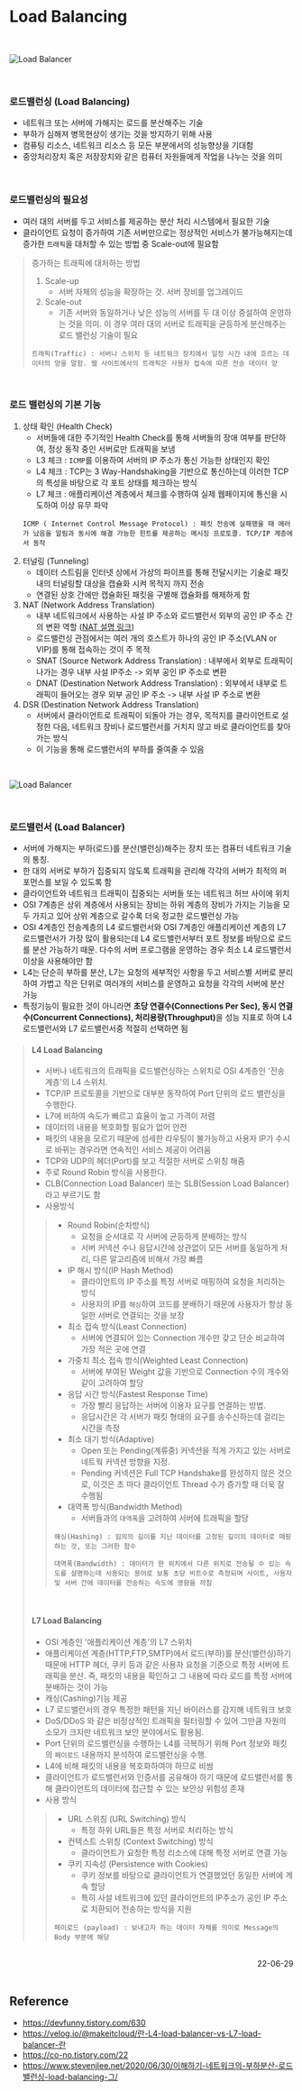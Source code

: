 # Load Balancing 

<br>

![Load Balancer](./img/loadbalancing.png)

<br>

### 로드밸런싱 (Load Balancing)
- 네트워크 또는 서버에 가해지는 로드를 분산해주는 기술
- 부하가 심해져 병목현상이 생기는 것을 방지하기 위해 사용
- 컴퓨팅 리소스, 네트워크 리소스 등 모든 부분에서의 성능향상을 기대함
- 중앙처리장치 혹은 저장장치와 같은 컴퓨터 자원들에게 작업을 나누는 것을 의미

<br>

### 로드밸런싱의 필요성
- 여러 대의 서버를 두고 서비스를 제공하는 분산 처리 시스템에서 필요한 기술
- 클라이언트 요청이 증가하여 기존 서버만으로는 정상적인 서비스가 불가능해지는데 증가한 <code>트래픽</code>을 대처할 수 있는 방법 중 Scale-out에 필요함

> 증가하는 트래픽에 대처하는 방법
> 1. Scale-up 
>       - 서버 자체의 성능을 확장하는 것. 서버 장비를 업그레이드
> 2. Scale-out 
>       - 기존 서버와 동일하거나 낮은 성능의 서버를 두 대 이상 증설하여 운영하는 것을 의미. 이 경우 여러 대의 서버로 트래픽을 균등하게 분산해주는 로드 밸런싱 기술이 필요
>
>```
> 트래픽(Traffic) : 서버나 스위치 등 네트워크 장치에서 일정 시간 내에 흐르는 데이터의 양을 말함. 웹 사이트에서의 트래픽은 사용자 접속에 따른 전송 데이터 양
>```

<br>

### 로드 밸런싱의 기본 기능
1. 상태 확인 (Health Check)
    - 서버들에 대한 주기적인 Health Check를 통해 서버들의 장애 여부를 판단하여, 정상 동작 중인 서버로만 트래픽을 보냄
    - L3 체크 : <code>ICMP</code>를 이용하여 서버의 IP 주소가 통신 가능한 상태인지 확인
    - L4 체크 : TCP는 3 Way-Handshaking을 기반으로 통신하는데 이러한 TCP의 특성을 바탕으로 각 포트 상태를 체크하는 방식
    - L7 체크 : 애플리케이션 계층에서 체크를 수행하여 실제 웹페이지에 통신을 시도하여 이상 유무 파악
    ```
    ICMP ( Internet Control Message Protocol) : 패킷 전송에 실패했을 때 에러가 났음을 알림과 동시에 해결 가능한 힌트를 제공하는 메시징 프로토콜. TCP/IP 계층에서 동작
    ```
2. 터널링 (Tunneling)
    - 데이터 스트림을 인터넷 상에서 가상의 파이프를 통해 전달시키는 기술로 패킷 내의 터널링할 대상을 캡슐화 시켜 목적지 까지 전송
    - 연결된 상호 간에만 캡슐화된 패킷을 구별해 캡슐화를 해제하게 함
3. NAT (Network Address Translation)
    - 내부 네트워크에서 사용하는 사설 IP 주소와 로드밸런서 외부의 공인 IP 주소 간의 변환 역할 ([NAT 설명 링크](./OSI%20L4.md))
    - 로드밸런싱 관점에서는 여러 개의 호스트가 하나의 공인 IP 주소(VLAN or VIP)를 통해 접속하는 것이 주 목적
    - SNAT (Source Network Address Translation) : 내부에서 외부로 트래픽이 나가는 경우 내부 사설 IP주소 -> 외부 공인 IP 주소로 변환
    - DNAT (Destination Network Address Translation) : 외부에서 내부로 트래픽이 들어오는 경우 외부 공인 IP 주소 -> 내부 사설 IP 주소로 변환
4. DSR (Destination Network Address Translation)
    - 서버에서 클라이언트로 트래픽이 되돌아 가는 경우, 목적지를 클라이언트로 설정한 다음, 네트워크 장비나 로드밸런서를 거치지 않고 바로 클라이언트를 찾아가는 방식
    - 이 기능을 통해 로드밸런서의 부하를 줄여줄 수 있음

<br>

![Load Balancer](./img/loadbalancer.png)

<br>

### 로드밸런서 (Load Balancer)
- 서버에 가해지는 부하(로드)를 분산(밸런싱)해주는 장치 또는 컴퓨터 네트워크 기술의 통칭.
- 한 대의 서버로 부하가 집중되지 않도록 트래픽을 관리해 각각의 서버가 최적의 퍼포먼스를 보일 수 있도록 함
- 클라이언트와 네트워크 트래픽이 집중되는 서버들 또는 네트워크 허브 사이에 위치
- OSI 7계층은 상위 계층에서 사용되는 장비는 하위 계층의 장비가 가지는 기능을 모두 가지고 있어 상위 계층으로 갈수록 더욱 정교한 로드밸런싱 가능
- OSI 4계층인 전송계층의 L4 로드밸런서와 OSI 7계층인 애플리케이션 계층의 L7 로드밸런서가 가장 많이 활용되는데 L4 로드밸런서부터 포트 정보를 바탕으로 로드를 분산 가능하기 때문. 다수의 서버 프로그램을 운영하는 경우 최소 L4 로드밸런서 이상을 사용해야만 함
- L4는 단순히 부하를 분산, L7는 요청의 세부적인 사항을 두고 서비스별 서버로 분리하여 가볍고 작은 단위로 여러개의 서비스를 운영하고 요청을 각각의 서버에 분산 가능
- 특정기능이 필요한 것이 아니라면 <b>초당 연결수(Connections Per Sec), 동시 연결수(Concurrent Connections), 처리용량(Throughput)</b>을 성능 지표로 하여 L4 로드밸런서와 L7 로드밸런서중 적절히 선택하면 됨
>#### L4 Load Balancing
>- 서버나 네트워크의 트래픽을 로드밸런싱하는 스위치로 OSI 4계층인 '전송 계층'의 L4 스위치. 
>- TCP/IP 프로토콜을 기반으로 대부분 동작하여 Port 단위의 로드 밸런싱을 수행한다. 
>- L7에 비하여 속도가 빠르고 효율이 높고 가격이 저렴
>- 데이터의 내용을 복호화할 필요가 없어 안전
>- 패킷의 내용을 모르기 때문에 섬세한 라우팅이 불가능하고 사용자 IP가 수시로 바뀌는 경우라면 연속적인 서비스 제공이 어려움
>- TCP와 UDP의 헤더(Port)를 보고 적절한 서버로 스위칭 해줌
>- 주로 Round Robin 방식을 사용한다.
>- CLB(Connection Load Balancer) 또는 SLB(Session Load Balancer)라고 부르기도 함
>- 사용방식
>>- Round Robin(순차방식)
>>    - 요청을 순서대로 각 서버에 균등하게 분배하는 방식
>>    - 서버 커넥션 수나 응답시간에 상관없이 모든 서버를 동일하게 처리, 다른 알고리즘에 비해서 가장 빠름
>>- IP 해시 방식(IP Hash Method)
>>    - 클라이언트의 IP 주소를 특정 서버로 매핑하여 요청을 처리하는 방식
>>    - 사용자의 IP를 <code>해싱</code>하여 코드를 분배하기 때문에 사용자가 항상 동일한 서버로 연결되는 것을 보장
>>- 최소 접속 방식(Least Connection)
>>    - 서버에 연결되어 있는 Connection 개수만 갖고 단순 비교하여 가장 적은 곳에 연결
>>- 가중치 최소 접속 방식(Weighted Least Connection)
>>    - 서버에 부여된 Weight 값을 기반으로 Connection 수의 개수와 같이 고려하여 할당
>>- 응답 시간 방식(Fastest Response Time)
>>    - 가장 빨리 응답하는 서버에 이용자 요구를 연결하는 방법.
>>    - 응답시간은 각 서버가 패킷 형태의 요구를 송수신하는데 걸리는 시간을 측정
>>- 최소 대기 방식(Adaptive)
>>    - Open 또는 Pending(계류중) 커넥션을 적게 가지고 있는 서버로 네트웍 커넥션 방향을 지정.
>>    - Pending 커넥션은 Full TCP Handshake를 완성하지 않은 것으로, 이것은 초 마다 클라이언트 Thread 수가 증가할 때 더욱 잘 수행됨
>>- 대역폭 방식(Bandwidth Method)
>>    - 서버들과의 <code>대역폭</code>을 고려하여 서버에 트래픽을 할당
>>
>>```
>>해싱(Hashing) : 임의의 길이를 지닌 데이터를 고정된 길이의 데이터로 매핑하는 것, 또는 그러한 함수
>>
>>대역폭(Bandwidth) : 데이터가 한 위치에서 다른 위치로 전송될 수 있는 속도를 설명하는데 사용되는 용어로 보통 초당 비트수로 측정되며 사이트, 사용자 및 서버 간에 데이터를 전송하는 속도에 영향을 끼침
>>```
>
> <br>
>
>#### L7 Load Balancing
>- OSI 계층인 '애플리케이션 계층'의 L7 스위치
>- 애플리케이션 계층(HTTP,FTP,SMTP)에서 로드(부하)를 분산(밸런싱)하기 때문에 HTTP 헤더, 쿠키 등과 같은 사용자 요청을 기준으로 특정 서버에 트래픽을 분산. 즉, 패킷의 내용을 확인하고 그 내용에 따라 로드를 특정 서버에 분배하는 것이 가능
>- 캐싱(Cashing)기능 제공
>- L7 로드밸런서의 경우 특정한 패턴을 지닌 바이러스를 감지해 네트워크 보호
>- DoS/DDoS 와 같은 비정상적인 트래픽을 필터링할 수 있어 그만큼 자원의 소모가 크지만 네트워크 보안 분야에서도 활용됨.
>- Port 단위의 로드밸런싱을 수행하는 L4를 극복하기 위해 Port 정보와 패킷의 <code>페이로드</code> 내용까지 분석하여 로드밸런싱을 수행.
>- L4에 비해 패킷의 내용을 복호화하여야 하므로 비쌈
>- 클라이언트가 로드밸런서와 인증서를 공유해야 하기 때문에 로드밸런서를 통해 클라이언트의 데이터에 접근할 수 있는 보안상 위험성 존재
>- 사용 방식
>>  - URL 스위칭 (URL Switching) 방식
>>      - 특정 하위 URL들은 특정 서버로 처리하는 방식
>>  - 컨텍스트 스위칭 (Context Switching) 방식
>>      - 클라이언트가 요청한 특정 리소스에 대해 특정 서버로 연결 가능
>>  - 쿠키 지속성 (Persistence with Cookies) 
>>      - 쿠키 정보를 바탕으로 클라이언트가 연결했었던 동일한 서버에 계속 할당
>>      - 특히 사설 네트워크에 있던 클라이언트의 IP주소가 공인 IP 주소로 치환되어 전송하는 방식을 지원
>>
>>``` 
>>페이로드 (payload) : 보내고자 하는 데이터 자체를 의미로 Message의 Body 부분에 해당
>>```

<br>

<div style="text-align: right">22-06-29</div>

<br>

## Reference
- https://devfunny.tistory.com/630
- https://velog.io/@makeitcloud/란-L4-load-balancer-vs-L7-load-balancer-란
- https://co-no.tistory.com/22
- https://www.stevenjlee.net/2020/06/30/이해하기-네트워크의-부하분산-로드밸런싱-load-balancing-그/